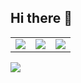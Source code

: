 ## Hi there 👋

<table>
  <tr>
    <td align="left">
      <a href="https://github.com/anuraghazra/github-readme-stats">
        <img src="https://github-readme-stats.vercel.app/api/top-langs/?username=iamtherafsan" />
      </a>
    </td>
    <td align="right">
      <a href="https://github.com/anuraghazra/github-readme-stats">
        <img src="https://github-readme-stats.vercel.app/api/top-langs/?username=iamtherafsan&layout=donut-vertical" />
      </a>
    </td>
    <td>
      <img src="https://github-readme-stats.vercel.app/api?username=iamtherafsan" />
    </td>
  </tr>
</table>

<a href="https://github.com/anuraghazra/github-readme-stats">
  <img src="https://github-readme-stats.vercel.app/api?username=iamtherafsan" />
</a>


